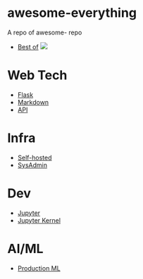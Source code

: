 # awesome-everything
A repo of awesome- repo
- [Best of](https://github.com/best-of-lists/best-of) ![](https://img.shields.io/github/stars/best-of-lists/best-of.svg?style=social)


# Web Tech
- [Flask](https://github.com/humiaozuzu/awesome-flask)
- [Markdown](https://github.com/matiassingers/awesome-readme)
- [API](https://github.com/public-apis/public-apis)

# Infra
- [Self-hosted](https://github.com/awesome-selfhosted/awesome-selfhosted)
- [SysAdmin](https://github.com/kahun/awesome-sysadmin)

# Dev
- [Jupyter](https://github.com/markusschanta/awesome-jupyter)
- [Jupyter Kernel](https://github.com/jupyter/jupyter/wiki/Jupyter-kernels)

# AI/ML
- [Production ML](https://github.com/EthicalML/awesome-production-machine-learning)
